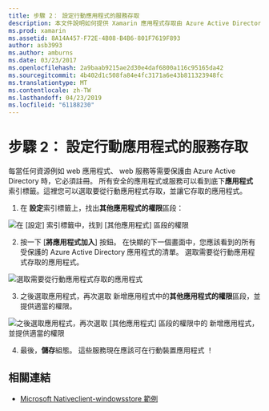 ```yaml
---
title: 步驟 2： 設定行動應用程式的服務存取
description: 本文件說明如何提供 Xamarin 應用程式存取由 Azure Active Directory 保護的 Azure 應用程式。
ms.prod: xamarin
ms.assetid: 8A14A457-F72E-4B08-B4B6-801F7619F893
author: asb3993
ms.author: amburns
ms.date: 03/23/2017
ms.openlocfilehash: 2a9baab9215ae2d30e4daf6800a116c95165da42
ms.sourcegitcommit: 4b402d1c508fa84e4fc3171a6e43b811323948fc
ms.translationtype: MT
ms.contentlocale: zh-TW
ms.lasthandoff: 04/23/2019
ms.locfileid: "61188230"
---
```

# <a name="step-2-configure-service-access-for-mobile-application"></a>步驟 2： 設定行動應用程式的服務存取

每當任何資源例如 web 應用程式、 web 服務等需要保護由 Azure Active Directory 時，它必須註冊。 所有安全的應用程式或服務可以看到底下**應用程式** 索引標籤。這裡您可以選取要從行動應用程式存取，並讓它存取的應用程式。

1. 在 **設定**索引標籤上，找出**其他應用程式的權限**區段：

  ![](configure-images/2.1-configure.png "在 [設定] 索引標籤中，找到 [其他應用程式] 區段的權限")

2.  按一下 [**將應用程式加入**] 按鈕。 在快顯的下一個畫面中，您應該看到的所有受保護的 Azure Active Directory 應用程式的清單。 選取需要從行動應用程式存取的應用程式。

  ![](configure-images/2.2-add-application.png "選取需要從行動應用程式存取的應用程式")

3. 之後選取應用程式，再次選取 新增應用程式中的**其他應用程式的權限**區段，並提供適當的權限。

  ![](configure-images/2.3-permissions.png "之後選取應用程式，再次選取 [其他應用程式] 區段的權限中的 新增應用程式，並提供適當的權限")

4. 最後，**儲存**組態。 這些服務現在應該可在行動裝置應用程式 ！



## <a name="related-links"></a>相關連結

- [Microsoft Nativeclient-windowsstore 範例](https://github.com/AzureADSamples/NativeClient-MultiTarget-DotNet)
